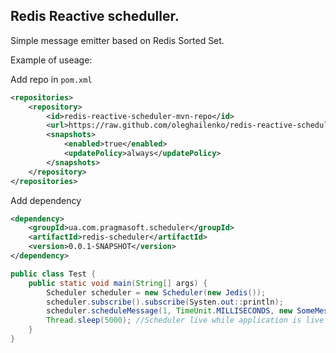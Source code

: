 ## Redis Reactive scheduller.

Simple message emitter based on Redis Sorted Set.

Example of useage:

Add repo in `pom.xml`
```xml
<repositories>
    <repository>
        <id>redis-reactive-scheduler-mvn-repo</id>
        <url>https://raw.github.com/oleghailenko/redis-reactive-scheduler/tree/mvn-repo/</url>
        <snapshots>
            <enabled>true</enabled>
            <updatePolicy>always</updatePolicy>
        </snapshots>
    </repository>
</repositories>
```

Add dependency
```xml
<dependency>
    <groupId>ua.com.pragmasoft.scheduler</groupId>
    <artifactId>redis-scheduler</artifactId>
    <version>0.0.1-SNAPSHOT</version>
</dependency>
```

```java
public class Test {
	public static void main(String[] args) {
		Scheduler scheduler = new Scheduler(new Jedis());
        scheduler.subscribe().subscribe(Systen.out::println);
        scheduler.scheduleMessage(1, TimeUnit.MILLISECONDS, new SomeMessage());
        Thread.sleep(5000); //Scheduler live while application is live
	}
}

```

